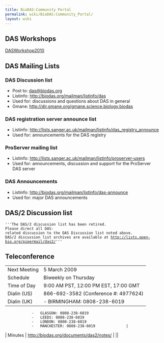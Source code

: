```yaml
---
title: BioDAS:Community Portal
permalink: wiki/BioDAS:Community_Portal/
layout: wiki
---
```


DAS Workshops
-------------

[DASWorkshop2010](http://www.biodas.org/wiki/DASWorkshop2010)

DAS Mailing Lists
-----------------

### DAS Discussion list

-   Post to: das@biodas.org
-   Listinfo: <http://biodas.org/mailman/listinfo/das>
-   Used for: discussions and questions about DAS in general
-   Gmane: <http://dir.gmane.org/gmane.science.biology.biodas>

### DAS registration server announce list

-   Listinfo:
    <http://lists.sanger.ac.uk/mailman/listinfo/das_registry_announce>
-   Used for: announcements for the DAS registry

### ProServer mailing list

-   Listinfo:
    <http://lists.sanger.ac.uk/mailman/listinfo/proserver-users>
-   Used for: announcements, discussion and support for the ProServer
    DAS server

### DAS Announcements

-   Listinfo: <http://biodas.org/mailman/listinfo/das-announce>
-   Used for: major DAS announcements

DAS/2 Discussion list
---------------------

`'''The DAS/2 discussion list has been retired. `  
`Please direct all DAS-related discussion to the DAS Discussion list noted above.`  
`DAS/2 discussion list archives are available at `[`http://lists.open-bio.org/pipermail/das2/`](http://lists.open-bio.org/pipermail/das2/)`'''`

Teleconference
--------------

|              |                                           |
|--------------|-------------------------------------------|
| Next Meeting | 5 March 2009                              |
| Schedule     | Biweekly on Thursday                      |
| Time of Day  | 9:00 AM PST, 12:00 PM EST, 17:00 GMT      |
| Dialin (US)  | 866-692-3582 (Conference \#: 4977624)     |
| Dialin (UK)  | -   BIRMINGHAM: 0808-238-6019             
                -   GLASGOW: 0808-238-6019                 
                -   LEEDS: 0808-238-6019                   
                -   LONDON: 0808-238-6019                  
                -   MANCHESTER: 0808-238-6019              |
| Minutes      | <http://biodas.org/documents/das2/notes/> |
||


